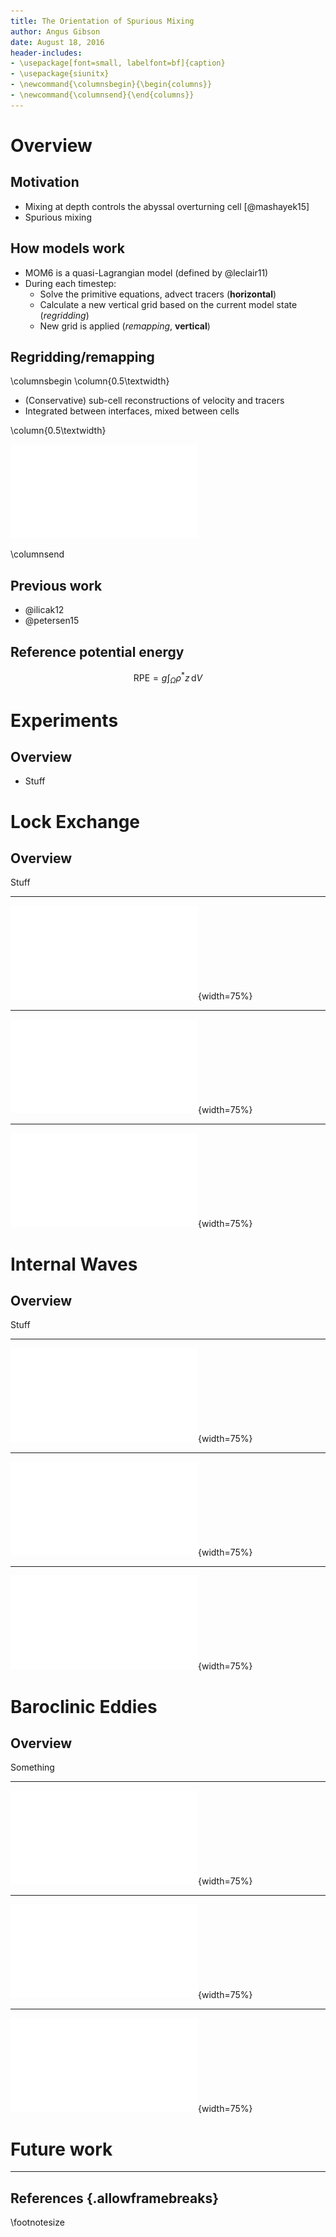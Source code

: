 ```yaml
---
title: The Orientation of Spurious Mixing
author: Angus Gibson
date: August 18, 2016
header-includes:
- \usepackage[font=small, labelfont=bf]{caption}
- \usepackage{siunitx}
- \newcommand{\columnsbegin}{\begin{columns}}
- \newcommand{\columnsend}{\end{columns}}
---
```


# Overview
## Motivation

- Mixing at depth controls the abyssal overturning cell [@mashayek15]
- Spurious mixing

## How models work

- MOM6 is a quasi-Lagrangian model (defined by @leclair11)
- During each timestep:
  - Solve the primitive equations, advect tracers (**horizontal**)
  - Calculate a new vertical grid based on the current model state (*regridding*)
  - New grid is applied (*remapping*, **vertical**)

## Regridding/remapping

\columnsbegin
\column{0.5\textwidth}

- (Conservative) sub-cell reconstructions of velocity and tracers
- Integrated between interfaces, mixed between cells

\column{0.5\textwidth}

![](../paper/plots/schematic.pdf)

\columnsend

## Previous work

- @ilicak12
- @petersen15

## Reference potential energy

$$\mathrm{RPE} = g\int_\Omega \rho^* z \,\mathrm{d}V$$

# Experiments
## Overview

- Stuff

# Lock Exchange
## Overview

<!--
- intro
- snapshots
- drpe
- split
-->

Stuff

* * *

![Lock exchange at 6 hours (top) and 17 hours (bottom) at $\nu_h = \SI{0.01}{\square\metre\per\second}$](../paper/plots/lock_exchange_snapshot_0.01.pdf){width=75%}

* * *

![Instantaneous rate of RPE change at 17 hours.](../paper/plots/lock_exchange_drpe.pdf){width=75%}

* * *

![Spurious mixing orientation](../paper/plots/lock_exchange_drpe_split.pdf){width=75%}

# Internal Waves
## Overview

Stuff

<!-- intro -->

* * *

![Internal waves initial condition and 100 day snapshot.](../paper/plots/internal_waves_snapshot_0.01.pdf){width=75%}

* * *

![Averaged rate of RPE change from 10-100 days.](../paper/plots/internal_waves_drpe.pdf){width=75%}

* * *

![Spurious mixing orientation](../paper/plots/internal_waves_drpe_split.pdf){width=75%}

# Baroclinic Eddies
## Overview

Something

<!-- intro -->

* * *

![Baroclinic eddies initial condition](../paper/plots/eddies_snapshot_dx1_initial.pdf){width=75%}

* * *

![Comparison of surface temperature at different horizontal viscosity](../paper/plots/eddies_snapshot_dx1.pdf){width=75%}

* * *

![Spurious mixing orientation](../paper/plots/eddies_drpe_split.pdf){width=75%}

# Future work

* * *
<!-- ~ 5 mins -->

## References {.allowframebreaks}
\footnotesize
